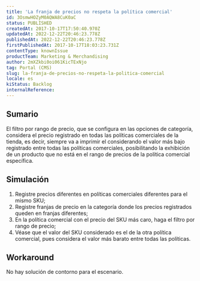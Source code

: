 ```yaml
---
title: 'La franja de precios no respeta la política comercial'
id: 3OsmwHOZyM0AQWA8CuK0aC
status: PUBLISHED
createdAt: 2017-10-17T17:50:40.970Z
updatedAt: 2022-12-22T20:46:23.778Z
publishedAt: 2022-12-22T20:46:23.778Z
firstPublishedAt: 2017-10-17T18:03:23.731Z
contentType: knownIssue
productTeam: Marketing & Merchandising
author: 2mXZkbi0oi061KicTExNjo
tag: Portal (CMS)
slug: la-franja-de-precios-no-respeta-la-politica-comercial
locale: es
kiStatus: Backlog
internalReference: 
---
```


## Sumario

El filtro por rango de precio, que se configura en las opciones de categoría, considera el precio registrado en todas las políticas comerciales de la tienda, es decir, siempre va a imprimir el considerando el valor más bajo registrado entre todas las políticas comerciales, posibilitando la exhibición de un producto que no está en el rango de precios de la política comercial específica.

## Simulación

1. Registre precios diferentes en políticas comerciales diferentes para el mismo SKU;
2. Registre franjas de precio en la categoría donde los precios registrados queden en franjas diferentes;
3. En la política comercial con el precio del SKU más caro, haga el filtro por rango de precio;
4. Véase que el valor del SKU considerado es el de la otra política comercial, pues considera el valor más barato entre todas las políticas.

## Workaround

No hay solución de contorno para el escenario.

